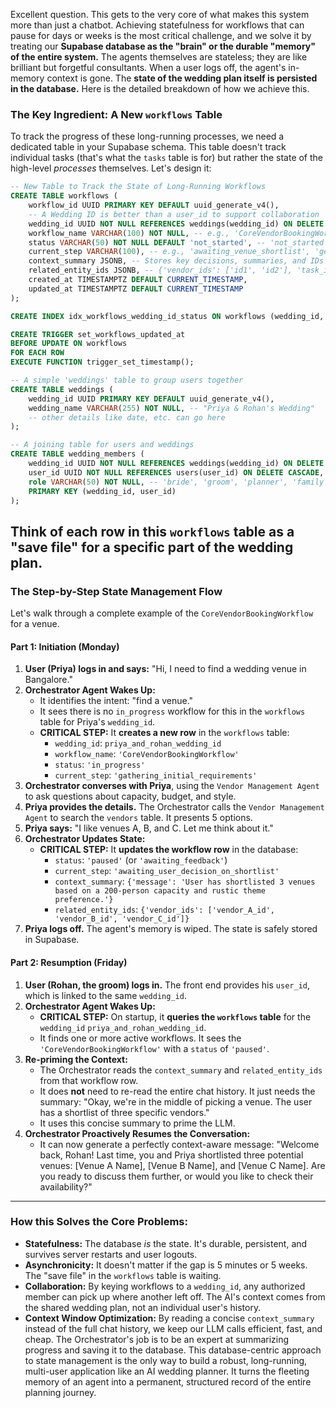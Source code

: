 Excellent question. This gets to the very core of what makes this system more than just a chatbot. Achieving statefulness for workflows that can pause for days or weeks is the most critical challenge, and we solve it by treating our **Supabase database as the "brain" or the durable "memory" of the entire system.**
The agents themselves are stateless; they are like brilliant but forgetful consultants. When a user logs off, the agent's in-memory context is gone. The **state of the wedding plan itself is persisted in the database.**
Here is the detailed breakdown of how we achieve this.
### The Key Ingredient: A New `workflows` Table
To track the progress of these long-running processes, we need a dedicated table in your Supabase schema. This table doesn't track individual tasks (that's what the `tasks` table is for) but rather the state of the high-level _processes_ themselves.
Let's design it:
```sql
-- New Table to Track the State of Long-Running Workflows
CREATE TABLE workflows (
    workflow_id UUID PRIMARY KEY DEFAULT uuid_generate_v4(),
    -- A Wedding ID is better than a user_id to support collaboration
    wedding_id UUID NOT NULL REFERENCES weddings(wedding_id) ON DELETE CASCADE, -- We'll need to create this 'weddings' table
    workflow_name VARCHAR(100) NOT NULL, -- e.g., 'CoreVendorBookingWorkflow', 'GuestInvitationWorkflow'
    status VARCHAR(50) NOT NULL DEFAULT 'not_started', -- 'not_started', 'in_progress', 'paused', 'awaiting_feedback', 'completed', 'failed'
    current_step VARCHAR(100), -- e.g., 'awaiting_venue_shortlist', 'generating_invitation_draft'
    context_summary JSONB, -- Stores key decisions, summaries, and IDs to re-prime the agent
    related_entity_ids JSONB, -- {'vendor_ids': ['id1', 'id2'], 'task_ids': ['idA']}
    created_at TIMESTAMPTZ DEFAULT CURRENT_TIMESTAMP,
    updated_at TIMESTAMPTZ DEFAULT CURRENT_TIMESTAMP
);

CREATE INDEX idx_workflows_wedding_id_status ON workflows (wedding_id, status);

CREATE TRIGGER set_workflows_updated_at
BEFORE UPDATE ON workflows
FOR EACH ROW
EXECUTE FUNCTION trigger_set_timestamp();

-- A simple 'weddings' table to group users together
CREATE TABLE weddings (
    wedding_id UUID PRIMARY KEY DEFAULT uuid_generate_v4(),
    wedding_name VARCHAR(255) NOT NULL, -- "Priya & Rohan's Wedding"
    -- other details like date, etc. can go here
);

-- A joining table for users and weddings
CREATE TABLE wedding_members (
    wedding_id UUID NOT NULL REFERENCES weddings(wedding_id) ON DELETE CASCADE,
    user_id UUID NOT NULL REFERENCES users(user_id) ON DELETE CASCADE,
    role VARCHAR(50) NOT NULL, -- 'bride', 'groom', 'planner', 'family'
    PRIMARY KEY (wedding_id, user_id)
);
```
**Think of each row in this ****`workflows`**** table as a "save file" for a specific part of the wedding plan.**
---
### The Step-by-Step State Management Flow
Let's walk through a complete example of the `CoreVendorBookingWorkflow` for a venue.
#### Part 1: Initiation (Monday)
1.  **User (Priya) logs in and says:** "Hi, I need to find a wedding venue in Bangalore."
1.  **Orchestrator Agent Wakes Up:**
	*   It identifies the intent: "find a venue."
	*   It sees there is no `in_progress` workflow for this in the `workflows` table for Priya's `wedding_id`.
	*   **CRITICAL STEP:** It **creates a new row** in the `workflows` table:
		*   `wedding_id`: `priya_and_rohan_wedding_id`
		*   `workflow_name`: `'CoreVendorBookingWorkflow'`
		*   `status`: `'in_progress'`
		*   `current_step`: `'gathering_initial_requirements'`
1.  **Orchestrator converses with Priya**, using the `Vendor Management Agent` to ask questions about capacity, budget, and style.
1.  **Priya provides the details.** The Orchestrator calls the `Vendor Management Agent` to search the `vendors` table. It presents 5 options.
1.  **Priya says:** "I like venues A, B, and C. Let me think about it."
1.  **Orchestrator Updates State:**
	*   **CRITICAL STEP:** It **updates the workflow row** in the database:
		*   `status`: `'paused'` (or `'awaiting_feedback'`)
		*   `current_step`: `'awaiting_user_decision_on_shortlist'`
		*   `context_summary`: `{'message': 'User has shortlisted 3 venues based on a 200-person capacity and rustic theme preference.'}`
		*   `related_entity_ids`: `{'vendor_ids': ['vendor_A_id', 'vendor_B_id', 'vendor_C_id']}`
1.  **Priya logs off.** The agent's memory is wiped. The state is safely stored in Supabase.
#### Part 2: Resumption (Friday)
1.  **User (Rohan, the groom) logs in.** The front end provides his `user_id`, which is linked to the same `wedding_id`.
1.  **Orchestrator Agent Wakes Up:**
	*   **CRITICAL STEP:** On startup, it **queries the ****`workflows`**** table** for the `wedding_id` `priya_and_rohan_wedding_id`.
	*   It finds one or more active workflows. It sees the `'CoreVendorBookingWorkflow'` with a `status` of `'paused'`.
1.  **Re-priming the Context:**
	*   The Orchestrator reads the `context_summary` and `related_entity_ids` from that workflow row.
	*   It does **not** need to re-read the entire chat history. It just needs the summary: "Okay, we're in the middle of picking a venue. The user has a shortlist of three specific vendors."
	*   It uses this concise summary to prime the LLM.
1.  **Orchestrator Proactively Resumes the Conversation:**
	*   It can now generate a perfectly context-aware message: "Welcome back, Rohan! Last time, you and Priya shortlisted three potential venues: [Venue A Name], [Venue B Name], and [Venue C Name]. Are you ready to discuss them further, or would you like to check their availability?"
---
### How this Solves the Core Problems:
*   **Statefulness:** The database _is_ the state. It's durable, persistent, and survives server restarts and user logouts.
*   **Asynchronicity:** It doesn't matter if the gap is 5 minutes or 5 weeks. The "save file" in the `workflows` table is waiting.
*   **Collaboration:** By keying workflows to a `wedding_id`, any authorized member can pick up where another left off. The AI's context comes from the shared wedding plan, not an individual user's history.
*   **Context Window Optimization:** By reading a concise `context_summary` instead of the full chat history, we keep our LLM calls efficient, fast, and cheap. The Orchestrator's job is to be an expert at summarizing progress and saving it to the database.
This database-centric approach to state management is the only way to build a robust, long-running, multi-user application like an AI wedding planner. It turns the fleeting memory of an agent into a permanent, structured record of the entire planning journey.
